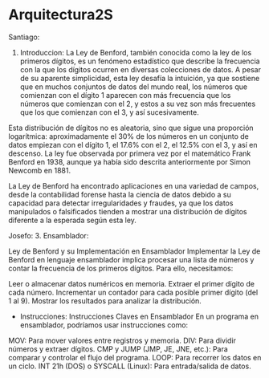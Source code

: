 # Arquitectura2S
Santiago:
1. Introduccion:
La Ley de Benford, también conocida como la ley de los primeros dígitos, es un fenómeno estadístico que describe la frecuencia con la que los dígitos ocurren en diversas colecciones de datos. A pesar de su aparente simplicidad, esta ley desafía la intuición, ya que sostiene que en muchos conjuntos de datos del mundo real, los números que comienzan con el dígito 1 aparecen con más frecuencia que los números que comienzan con el 2, y estos a su vez son más frecuentes que los que comienzan con el 3, y así sucesivamente. 

Esta distribución de dígitos no es aleatoria, sino que sigue una proporción logarítmica: aproximadamente el 30% de los números en un conjunto de datos empiezan con el dígito 1, el 17.6% con el 2, el 12.5% con el 3, y así en descenso. La ley fue observada por primera vez por el matemático Frank Benford en 1938, aunque ya había sido descrita anteriormente por Simon Newcomb en 1881. 

La Ley de Benford ha encontrado aplicaciones en una variedad de campos, desde la contabilidad forense hasta la ciencia de datos debido a su capacidad para detectar irregularidades y fraudes, ya que los datos manipulados o falsificados tienden a mostrar una distribución de dígitos diferente a la esperada según esta ley.

Josefo: 3. Ensamblador:

Ley de Benford y su Implementación en Ensamblador Implementar la Ley de Benford en lenguaje ensamblador implica procesar una lista de números y contar la frecuencia de los primeros dígitos. Para ello, necesitamos:

Leer o almacenar datos numéricos en memoria. Extraer el primer dígito de cada número. Incrementar un contador para cada posible primer dígito (del 1 al 9). Mostrar los resultados para analizar la distribución.

- Instrucciones:
Instrucciones Claves en Ensamblador En un programa en ensamblador, podríamos usar instrucciones como:

MOV: Para mover valores entre registros y memoria. DIV: Para dividir números y extraer dígitos. CMP y JUMP (JMP, JE, JNE, etc.): Para comparar y controlar el flujo del programa. LOOP: Para recorrer los datos en un ciclo. INT 21h (DOS) o SYSCALL (Linux): Para entrada/salida de datos.